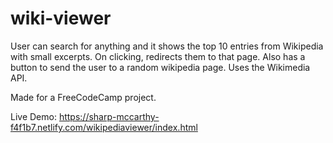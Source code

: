 # wiki-viewer
User can search for anything and it shows the top 10 entries from Wikipedia with small excerpts. On clicking, redirects them to that page. Also has a button to send the user to a random wikipedia page. Uses the Wikimedia API.

Made for a FreeCodeCamp project.

Live Demo: https://sharp-mccarthy-f4f1b7.netlify.com/wikipediaviewer/index.html
